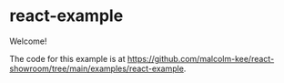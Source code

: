 # react-example

Welcome!

The code for this example is at https://github.com/malcolm-kee/react-showroom/tree/main/examples/react-example.

